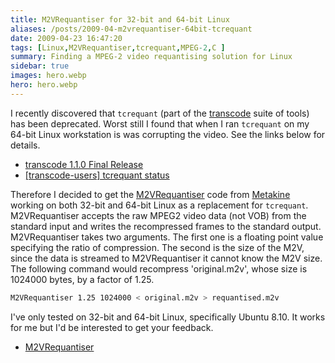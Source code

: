```yaml
---
title: M2VRequantiser for 32-bit and 64-bit Linux
aliases: /posts/2009-04-m2vrequantiser-64bit-tcrequant
date: 2009-04-23 16:47:20
tags: [Linux,M2VRequantiser,tcrequant,MPEG-2,C ]
summary: Finding a MPEG-2 video requantising solution for Linux
sidebar: true
images: hero.webp
hero: hero.webp
---
```


I recently discovered that `tcrequant` (part of the
[transcode](http://http://www.transcoding.org/) suite of tools) has been
deprecated. Worst still I found that when I ran `tcrequant` on my 64-bit Linux
workstation is was corrupting the video. See the links below for details.

  * [transcode 1.1.0 Final Release](http://tcforge.berlios.de/archives/2009/01/18/transcode_1_1_0_final_release/index.html)
  * [[transcode-users] tcrequant status](http://www.mail-archive.com/transcode-users@exit1.org/msg01773.html)

Therefore I decided to get the [M2VRequantiser](http://www.metakine.com/products/dvdremaster/developers.html)
code  from [Metakine](http://www.metakine.com/) working on both 32-bit and 64-bit
Linux as a replacement for `tcrequant`. M2VRequantiser accepts the raw MPEG2 video
data (not VOB) from the standard input and writes the recompressed frames to
the standard output. M2VRequantiser takes two arguments. The first one is a
floating point value specifying the ratio of compression. The second is the
size of the M2V, since the data is streamed to M2VRequantiser it cannot know
the M2V size. The following command would recompress 'original.m2v', whose
size is 1024000 bytes, by a factor of 1.25.

```bash
M2VRequantiser 1.25 1024000 < original.m2v > requantised.m2v
```

I've only tested on 32-bit and 64-bit Linux, specifically Ubuntu 8.10. It works
for me but I'd be interested to get your feedback.

  * [M2VRequantiser](https://code.launchpad.net/~flexiondotorg/m2vrequantiser/trunk)
